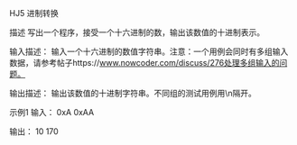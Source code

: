 HJ5 进制转换

描述
写出一个程序，接受一个十六进制的数，输出该数值的十进制表示。

输入描述：
输入一个十六进制的数值字符串。注意：一个用例会同时有多组输入数据，请参考帖子https://www.nowcoder.com/discuss/276处理多组输入的问题。

输出描述：
输出该数值的十进制字符串。不同组的测试用例用\n隔开。

示例1
输入：
0xA
0xAA

输出：
10
170